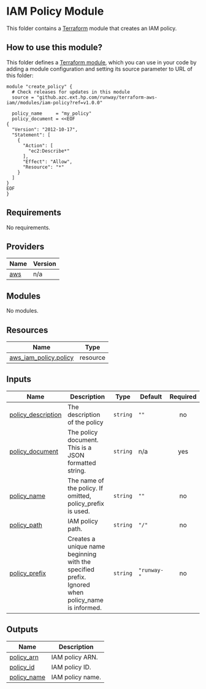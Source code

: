 # IAM Policy Module

This folder contains a [Terraform](https://www.terraform.io/) module that creates an IAM policy.

## How to use this module?

This folder defines a [Terraform module](https://www.terraform.io/docs/modules/usage.html), which you can use in your code by adding a module configuration and setting its source parameter to URL of this folder:

```hcl
module "create_policy" {
  # Check releases for updates in this module
  source = "github.azc.ext.hp.com/runway/terraform-aws-iam//modules/iam-policy?ref=v1.0.0"

  policy_name     = "my_policy"
  policy_document = <<EOF
{
  "Version": "2012-10-17",
  "Statement": [
    {
      "Action": [
        "ec2:Describe*"
      ],
      "Effect": "Allow",
      "Resource": "*"
    }
  ]
}
EOF
}
```

<!-- BEGIN_TF_DOCS -->
## Requirements

No requirements.

## Providers

| Name | Version |
|------|---------|
| <a name="provider_aws"></a> [aws](#provider\_aws) | n/a |

## Modules

No modules.

## Resources

| Name | Type |
|------|------|
| [aws_iam_policy.policy](https://registry.terraform.io/providers/hashicorp/aws/latest/docs/resources/iam_policy) | resource |

## Inputs

| Name | Description | Type | Default | Required |
|------|-------------|------|---------|:--------:|
| <a name="input_policy_description"></a> [policy\_description](#input\_policy\_description) | The description of the policy | `string` | `""` | no |
| <a name="input_policy_document"></a> [policy\_document](#input\_policy\_document) | The policy document. This is a JSON formatted string. | `string` | n/a | yes |
| <a name="input_policy_name"></a> [policy\_name](#input\_policy\_name) | The name of the policy. If omitted, policy\_prefix is used. | `string` | `""` | no |
| <a name="input_policy_path"></a> [policy\_path](#input\_policy\_path) | IAM policy path. | `string` | `"/"` | no |
| <a name="input_policy_prefix"></a> [policy\_prefix](#input\_policy\_prefix) | Creates a unique name beginning with the specified prefix. Ignored when policy\_name is informed. | `string` | `"runway-"` | no |

## Outputs

| Name | Description |
|------|-------------|
| <a name="output_policy_arn"></a> [policy\_arn](#output\_policy\_arn) | IAM policy ARN. |
| <a name="output_policy_id"></a> [policy\_id](#output\_policy\_id) | IAM policy ID. |
| <a name="output_policy_name"></a> [policy\_name](#output\_policy\_name) | IAM policy name. |
<!-- END_TF_DOCS -->
